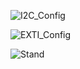 ![I2C_Config](https://user-images.githubusercontent.com/74230330/154140803-2465abfb-f94a-433f-801f-bd07d4188243.jpg)

![EXTI_Config](https://user-images.githubusercontent.com/74230330/154140812-62ed7d93-9227-4a5d-8d28-b819c3e3d3b3.jpg)

![Stand](https://user-images.githubusercontent.com/74230330/154140820-0e128794-9be3-40d2-b3e5-3b85d467c7f5.jpg)